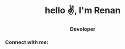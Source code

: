 <h1 align="center">hello ✌️, I'm Renan</h1>
<h3 align="center">Devoloper</h3>

<h3 align="left">Connect with me:</h3>
<p align="left">
</p>
